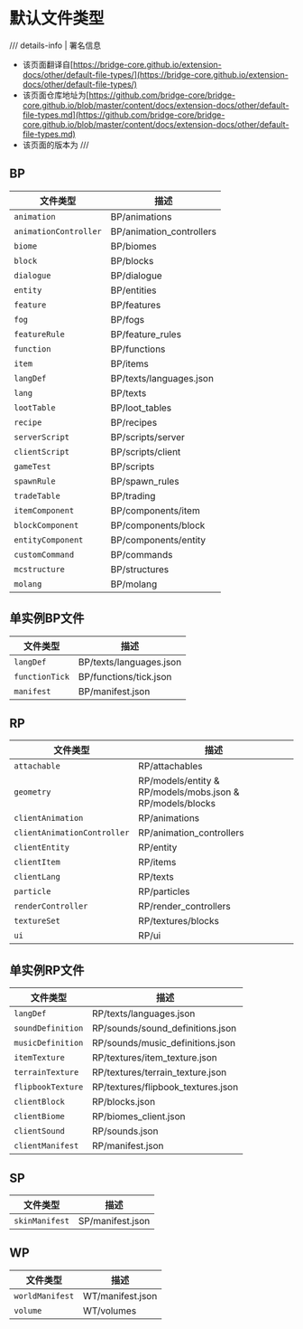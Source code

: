 # 默认文件类型

/// details-info | 署名信息
- 该页面翻译自[https://bridge-core.github.io/extension-docs/other/default-file-types/](https://bridge-core.github.io/extension-docs/other/default-file-types/)
- 该页面仓库地址为[https://github.com/bridge-core/bridge-core.github.io/blob/master/content/docs/extension-docs/other/default-file-types.md](https://github.com/bridge-core/bridge-core.github.io/blob/master/content/docs/extension-docs/other/default-file-types.md)
- 该页面的版本为<!-- md:samp bridge-core/bridge-core.github.io@15d78f2c60b507aab076f8c45a0df0581509203b -->
///

## BP

| 文件类型               | 描述                     |
| --------------------- | ------------------------ |
| `animation`           | BP/animations            |
| `animationController` | BP/animation_controllers |
| `biome`               | BP/biomes                |
| `block`               | BP/blocks                |
| `dialogue`            | BP/dialogue              |
| `entity`              | BP/entities              |
| `feature`             | BP/features              |
| `fog`                 | BP/fogs                  |
| `featureRule`         | BP/feature_rules         |
| `function`            | BP/functions             |
| `item`                | BP/items                 |
| `langDef`             | BP/texts/languages.json  |
| `lang`                | BP/texts                 |
| `lootTable`           | BP/loot_tables           |
| `recipe`              | BP/recipes               |
| `serverScript`        | BP/scripts/server        |
| `clientScript`        | BP/scripts/client        |
| `gameTest`            | BP/scripts               |
| `spawnRule`           | BP/spawn_rules           |
| `tradeTable`          | BP/trading               |
| `itemComponent`       | BP/components/item       |
| `blockComponent`      | BP/components/block      |
| `entityComponent`     | BP/components/entity     |
| `customCommand`       | BP/commands              |
| `mcstructure`         | BP/structures            |
| `molang`              | BP/molang                |

## 单实例BP文件

| 文件类型      | 描述                     |
| -------------- | ----------------------- |
| `langDef`      | BP/texts/languages.json |
| `functionTick` | BP/functions/tick.json  |
| `manifest`     | BP/manifest.json        |

## RP

| 文件类型                   | 描述                                                   |
| ------------------------- | ----------------------------------------------------- |
| `attachable`              | RP/attachables                                        |
| `geometry`                | RP/models/entity & RP/models/mobs.json & RP/models/blocks |
| `clientAnimation`         | RP/animations                                         |
| `clientAnimationController` | RP/animation_controllers                              |
| `clientEntity`            | RP/entity                                             |
| `clientItem`              | RP/items                                              |
| `clientLang`              | RP/texts                                              |
| `particle`                | RP/particles                                          |
| `renderController`        | RP/render_controllers                                 |
| `textureSet`              | RP/textures/blocks                                    |
| `ui`                      | RP/ui                                                 |

## 单实例RP文件

| 文件类型         | 描述                          |
| ----------------- | ---------------------------- |
| `langDef`         | RP/texts/languages.json      |
| `soundDefinition` | RP/sounds/sound_definitions.json |
| `musicDefinition` | RP/sounds/music_definitions.json |
| `itemTexture`     | RP/textures/item_texture.json  |
| `terrainTexture`  | RP/textures/terrain_texture.json |
| `flipbookTexture` | RP/textures/flipbook_textures.json |
| `clientBlock`     | RP/blocks.json                 |
| `clientBiome`     | RP/biomes_client.json          |
| `clientSound`     | RP/sounds.json                 |
| `clientManifest`  | RP/manifest.json               |

## SP

| 文件类型      | 描述                     |
| -------------- | ----------------------- |
| `skinManifest` | SP/manifest.json        |

## WP

| 文件类型       | 描述                     |
| --------------- | ----------------------- |
| `worldManifest` | WT/manifest.json        |
| `volume`        | WT/volumes              |